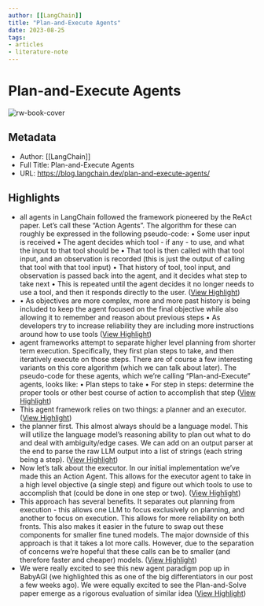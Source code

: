 ```yaml
---
author: [[LangChain]]
title: "Plan-and-Execute Agents"
date: 2023-08-25
tags: 
- articles
- literature-note
---
```

# Plan-and-Execute Agents

![rw-book-cover](https://images.unsplash.com/photo-1484480974693-6ca0a78fb36b?crop=entropy&cs=tinysrgb&fit=max&fm=jpg&ixid=MnwxMTc3M3wwfDF8c2VhcmNofDF8fHBsYW58ZW58MHx8fHwxNjgzNjkxMTQ2&ixlib=rb-4.0.3&q=80&w=2000)

## Metadata
- Author: [[LangChain]]
- Full Title: Plan-and-Execute Agents
- URL: https://blog.langchain.dev/plan-and-execute-agents/

## Highlights
- all agents in LangChain followed the framework pioneered by the ReAct paper. Let’s call these “Action Agents”. The algorithm for these can roughly be expressed in the following pseudo-code:
  • Some user input is received
  • The agent decides which tool - if any - to use, and what the input to that tool should be
  • That tool is then called with that tool input, and an observation is recorded (this is just the output of calling that tool with that tool input)
  • That history of tool, tool input, and observation is passed back into the agent, and it decides what step to take next
  • This is repeated until the agent decides it no longer needs to use a tool, and then it responds directly to the user. ([View Highlight](https://read.readwise.io/read/01h03gemjgwef54dzkqr7e4dgr))
- • As objectives are more complex, more and more past history is being included to keep the agent focused on the final objective while also allowing it to remember and reason about previous steps
  • As developers try to increase reliability they are including more instructions around how to use tools ([View Highlight](https://read.readwise.io/read/01h03gezctfk52a1btgsed320f))
- agent frameworks attempt to separate higher level planning from shorter term execution. Specifically, they first plan steps to take, and then iteratively execute on those steps. There are of course a few interesting variants on this core algorithm (which we can talk about later). The pseudo-code for these agents, which we’re calling “Plan-and-Execute” agents, looks like:
  • Plan steps to take
  • For step in steps: determine the proper tools or other best course of action to accomplish that step ([View Highlight](https://read.readwise.io/read/01h03gfsvrcvc6z4k9v40xcmva))
- This agent framework relies on two things: a planner and an executor. ([View Highlight](https://read.readwise.io/read/01h03gg3ajx49seraqztvnyscz))
- the planner first. This almost always should be a language model. This will utilize the language model’s reasoning ability to plan out what to do and deal with ambiguity/edge cases. We can add on an output parser at the end to parse the raw LLM output into a list of strings (each string being a step). ([View Highlight](https://read.readwise.io/read/01h03ggjttpjy77cym4qzca06t))
- Now let’s talk about the executor. In our initial implementation we’ve made this an Action Agent. This allows for the executor agent to take in a high level objective (a single step) and figure out which tools to use to accomplish that (could be done in one step or two). ([View Highlight](https://read.readwise.io/read/01h03ggz49a9xbqw4614bbpw3e))
- This approach has several benefits. It separates out planning from execution - this allows one LLM to focus exclusively on planning, and another to focus on execution. This allows for more reliability on both fronts. This also makes it easier in the future to swap out these components for smaller fine tuned models. The major downside of this approach is that it takes a lot more calls. However, due to the separation of concerns we’re hopeful that these calls can be to smaller (and therefore faster and cheaper) models. ([View Highlight](https://read.readwise.io/read/01h03gj2fbnnz5tkmtvw3dpzng))
- We were really excited to see this new agent paradigm pop up in BabyAGI (we highlighted this as one of the big differentiators in our post a few weeks ago). We were equally excited to see the Plan-and-Solve paper emerge as a rigorous evaluation of similar idea ([View Highlight](https://read.readwise.io/read/01h03hg88jczrzkahhagyh4wjj))

